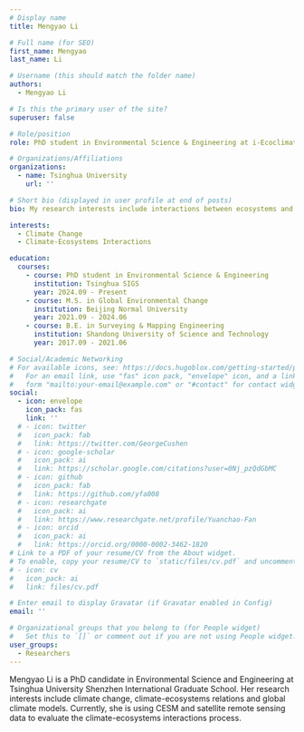 ```yaml
---
# Display name
title: Mengyao Li

# Full name (for SEO)
first_name: Mengyao
last_name: Li

# Username (this should match the folder name)
authors:
  - Mengyao Li

# Is this the primary user of the site?
superuser: false

# Role/position
role: PhD student in Environmental Science & Engineering at i-Ecoclimatology Lab

# Organizations/Affiliations
organizations:
  - name: Tsinghua University
    url: ''

# Short bio (displayed in user profile at end of posts)
bio: My research interests include interactions between ecosystems and climate.

interests:
  - Climate Change
  - Climate-Ecosystems Interactions

education:
  courses:
    - course: PhD student in Environmental Science & Engineering
      institution: Tsinghua SIGS
      year: 2024.09 - Present
    - course: M.S. in Global Environmental Change
      institution: Beijing Normal University
      year: 2021.09 - 2024.06
    - course: B.E. in Surveying & Mapping Engineering
      institution: Shandong University of Science and Technology
      year: 2017.09 - 2021.06

# Social/Academic Networking
# For available icons, see: https://docs.hugoblox.com/getting-started/page-builder/#icons
#   For an email link, use "fas" icon pack, "envelope" icon, and a link in the
#   form "mailto:your-email@example.com" or "#contact" for contact widget.
social:
  - icon: envelope
    icon_pack: fas
    link: ''
  # - icon: twitter
  #   icon_pack: fab
  #   link: https://twitter.com/GeorgeCushen
  # - icon: google-scholar
  #   icon_pack: ai
  #   link: https://scholar.google.com/citations?user=0Nj_pzQdGbMC
  # - icon: github
  #   icon_pack: fab
  #   link: https://github.com/yfa008
  # - icon: researchgate
  #   icon_pack: ai
  #   link: https://www.researchgate.net/profile/Yuanchao-Fan
  # - icon: orcid
  #   icon_pack: ai
  #   link: https://orcid.org/0000-0002-3462-1820
# Link to a PDF of your resume/CV from the About widget.
# To enable, copy your resume/CV to `static/files/cv.pdf` and uncomment the lines below.
# - icon: cv
#   icon_pack: ai
#   link: files/cv.pdf

# Enter email to display Gravatar (if Gravatar enabled in Config)
email: ''

# Organizational groups that you belong to (for People widget)
#   Set this to `[]` or comment out if you are not using People widget.
user_groups:
  - Researchers
---
```


Mengyao Li is a PhD candidate in Environmental Science and Engineering at Tsinghua University Shenzhen International Graduate School. Her research interests include climate change, climate-ecosystems relations and global climate models. Currently, she is using CESM and satellite remote sensing data to evaluate the climate-ecosystems interactions process.